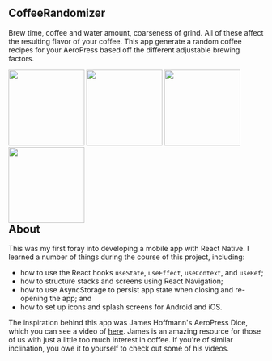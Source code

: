 ## CoffeeRandomizer

Brew time, coffee and water amount, coarseness of grind. All of these affect the resulting flavor of your coffee. This app generate a random coffee recipes for your AeroPress based off the different adjustable brewing factors.

<div style="float: left">
  <img src="https://user-images.githubusercontent.com/10363087/84900213-bf7e9f00-b0e4-11ea-91df-d5a0894563cb.png" width="150">
  <img src="https://user-images.githubusercontent.com/10363087/84900214-c0173580-b0e4-11ea-8940-c5de957512bc.png" width="150">
  <img src="https://user-images.githubusercontent.com/10363087/84900216-c0afcc00-b0e4-11ea-956d-c9b14e44f945.png" width="150">
  <img src="https://user-images.githubusercontent.com/10363087/84900220-c1486280-b0e4-11ea-979d-0b9eac7a6557.png" width="150">
</div>

## About

This was my first foray into developing a mobile app with React Native. I learned a number of things during the course of this project, including:
- how to use the React hooks `useState`, `useEffect`, `useContext`, and `useRef`;
- how to structure stacks and screens using React Navigation;
- how to use AsyncStorage to persist app state when closing and re-opening the app; and
- how to set up icons and splash screens for Android and iOS.

The inspiration behind this app was James Hoffmann's AeroPress Dice, which you can see a video of [here](https://www.youtube.com/watch?v=SHdXC_88_2g). James is an amazing resource for those of us with just a little too much interest in coffee. If you're of similar inclination, you owe it to yourself to check out some of his videos.